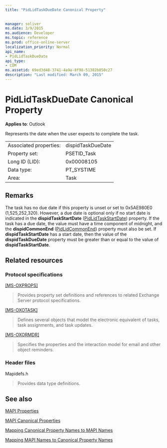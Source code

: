 ```yaml
---
title: "PidLidTaskDueDate Canonical Property"
 
 
manager: soliver
ms.date: 3/9/2015
ms.audience: Developer
ms.topic: reference
ms.prod: office-online-server
localization_priority: Normal
api_name:
- PidLidTaskDueDate
api_type:
- COM
ms.assetid: 69ed3d48-3741-4a9a-8f98-51382b850c27
description: "Last modified: March 09, 2015"
---
```


# PidLidTaskDueDate Canonical Property

  
  
**Applies to**: Outlook 
  
Represents the date when the user expects to complete the task.
  
|||
|:-----|:-----|
|Associated properties:  <br/> |dispidTaskDueDate  <br/> |
|Property set:  <br/> |PSETID_Task  <br/> |
|Long ID (LID):  <br/> |0x00008105  <br/> |
|Data type:  <br/> |PT_SYSTIME  <br/> |
|Area:  <br/> |Task  <br/> |
   
## Remarks

The task has no due date if this property is unset or set to 0x5AE980E0 (1,525,252,320). However, a due date is optional only if no start date is indicated in the **dispidTaskStartDate** ([PidLidTaskStartDate](pidlidtaskstartdate-canonical-property.md)) property. If the task has a due date, the value must have a time component of midnight, and the **dispidCommonEnd** ([PidLidCommonEnd](pidlidcommonend-canonical-property.md)) property must also be set. If **dispidTaskStartDate** has a start date, then the value of the **dispidTaskDueDate** property must be greater than or equal to the value of **dispidTaskStartDate**.
  
## Related resources

### Protocol specifications

[[MS-OXPROPS]](http://msdn.microsoft.com/library/f6ab1613-aefe-447d-a49c-18217230b148%28Office.15%29.aspx)
  
> Provides property set definitions and references to related Exchange Server protocol specifications.
    
[[MS-OXOTASK]](http://msdn.microsoft.com/library/55600ec0-6195-4730-8436-59c7931ef27e%28Office.15%29.aspx)
  
> Defines several objects that model the electronic equivalent of tasks, task assignments, and task updates.
    
[[MS-OXORMDR]](http://msdn.microsoft.com/library/5454ebcc-e5d1-4da8-a598-d393b101caab%28Office.15%29.aspx)
  
> Specifies the properties and the interaction model for email and other object reminders.
    
### Header files

Mapidefs.h
  
> Provides data type definitions.
    
## See also



[MAPI Properties](mapi-properties.md)
  
[MAPI Canonical Properties](mapi-canonical-properties.md)
  
[Mapping Canonical Property Names to MAPI Names](mapping-canonical-property-names-to-mapi-names.md)
  
[Mapping MAPI Names to Canonical Property Names](mapping-mapi-names-to-canonical-property-names.md)

